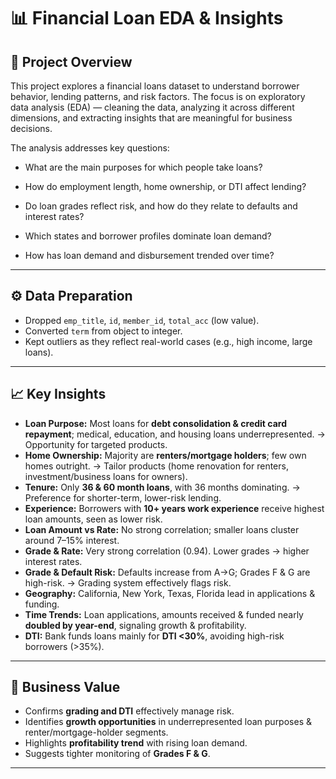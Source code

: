 # 📊 Financial Loan EDA & Insights

## 🔎 Project Overview

This project explores a financial loans dataset to understand borrower behavior, lending patterns, and risk factors. The focus is on exploratory data analysis (EDA) — cleaning the data, analyzing it across different dimensions, and extracting insights that are meaningful for business decisions.

The analysis addresses key questions:

* What are the main purposes for which people take loans?

* How do employment length, home ownership, or DTI affect lending?

* Do loan grades reflect risk, and how do they relate to defaults and interest rates?

* Which states and borrower profiles dominate loan demand?

* How has loan demand and disbursement trended over time?

---

## ⚙️ Data Preparation

* Dropped `emp_title`, `id`, `member_id`, `total_acc` (low value).
* Converted `term` from object to integer.
* Kept outliers as they reflect real-world cases (e.g., high income, large loans).

---

## 📈 Key Insights

* **Loan Purpose:** Most loans for **debt consolidation & credit card repayment**; medical, education, and housing loans underrepresented. → Opportunity for targeted products.
* **Home Ownership:** Majority are **renters/mortgage holders**; few own homes outright. → Tailor products (home renovation for renters, investment/business loans for owners).
* **Tenure:** Only **36 & 60 month loans**, with 36 months dominating. → Preference for shorter-term, lower-risk lending.
* **Experience:** Borrowers with **10+ years work experience** receive highest loan amounts, seen as lower risk.
* **Loan Amount vs Rate:** No strong correlation; smaller loans cluster around 7–15% interest.
* **Grade & Rate:** Very strong correlation (0.94). Lower grades → higher interest rates.
* **Grade & Default Risk:** Defaults increase from A→G; Grades F & G are high-risk. → Grading system effectively flags risk.
* **Geography:** California, New York, Texas, Florida lead in applications & funding.
* **Time Trends:** Loan applications, amounts received & funded nearly **doubled by year-end**, signaling growth & profitability.
* **DTI:** Bank funds loans mainly for **DTI <30%**, avoiding high-risk borrowers (>35%).

---

## 📌 Business Value

* Confirms **grading and DTI** effectively manage risk.
* Identifies **growth opportunities** in underrepresented loan purposes & renter/mortgage-holder segments.
* Highlights **profitability trend** with rising loan demand.
* Suggests tighter monitoring of **Grades F & G**.

---




